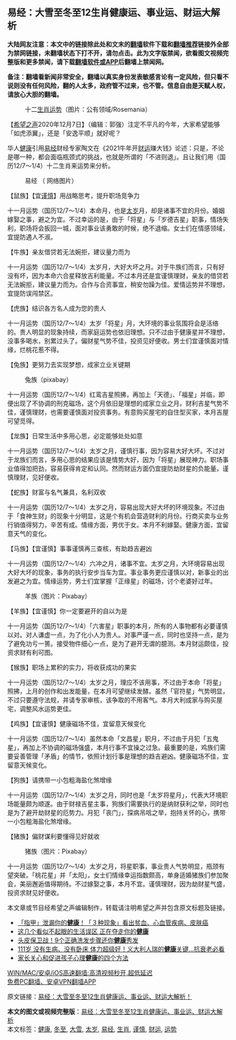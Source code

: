 <h2>易经：大雪至冬至12生肖健康运、事业运、财运大解析</h2> <p class="notice"><b>大陆网友注意：本文中的链接除此处和文末的<a href="https://github.com/bannedbook/fanqiang" >翻墙</a>软件下载和<a href="https://github.com/killgcd/justmysocks/blob/master/README.md">翻墙推荐</a>链接外全部为禁网链接，未翻墙状态下打不开，请勿点击。此为文字版禁闻，欲看图文视频完整版和更多禁闻，请下载<a href="https://github.com/bannedbook/fanqiang">翻墙软件或APP</a>后翻墙上禁闻网。</p><p>备注：翻墙看新闻非常安全，翻墙以真实身份发表敏感言论有一定风险，但只看不说则没有任何风险，翻的人太多，政府管不过来，也不管。信息自由是天赋人权，请放心大胆的翻墙。</b></p>  <div class="entry"> <figure><figcaption>十二<a href="https://www.bannedbook.org/bnews/tag/%e7%94%9f%e8%82%96/" class="st_tag internal_tag" rel="tag" title="标签 生肖 下的日志">生肖</a><a href="https://www.bannedbook.org/bnews/tag/%E8%BF%90%E5%8A%BF/" class="st_tag internal_tag" rel="tag" title="标签 运势 下的日志">运势</a>（图片：公有领域/Rosemania）</figcaption></figure> <p>【<span class='wp_keywordlink_affiliate'><a href="https://www.soundofhope.org" title="希望之声" target="_blank">希望之声</a></span>2020年12月7日】（编辑：郭强）注定不平凡的今年，大家希望能够「如虎添翼」，还是「安逸平顺」就好呢？</p> <p>华人<a href="https://www.bannedbook.org/bnews/tag/%e5%81%a5%e5%ba%b7/" class="st_tag internal_tag" rel="tag" title="标签 健康 下的日志">健康</a>引用<a href="https://www.bannedbook.org/bnews/tag/%E6%98%93%E7%BB%8F/" class="st_tag internal_tag" rel="tag" title="标签 易经 下的日志">易经</a>财经专家陶文在《2021牛年开<a href="https://www.bannedbook.org/bnews/tag/%E8%B4%A2%E8%BF%90/" class="st_tag internal_tag" rel="tag" title="标签 财运 下的日志">财运</a>赚大钱》论述：只是，不论是哪一种，都会面临瓶颈式的挑战，也就是所谓的「不进则退」。且让我们用（国历12/7～1/4）十二生肖来运势来分析。</p> <figure><figcaption>易经 （ 网络图片）</figcaption></figure> <p>【鼠族】【宜<a href="https://www.bannedbook.org/bnews/tag/%E8%B0%A8%E6%85%8E/" class="st_tag internal_tag" rel="tag" title="标签 谨慎 下的日志">谨慎</a>】用战略思考，提升职场竞争力</p> <p>十一月运势（国历12/7～1/4）本命月，也是<a href="https://www.bannedbook.org/bnews/tag/%e5%a4%aa%e5%b2%81/" class="st_tag internal_tag" rel="tag" title="标签 太岁 下的日志">太岁</a>月，却是诸事不宜的月份。婚姻嫁娶之事，避之为宜。不过幸运的是，由于「将星」与「岁德吉星」职事，情场失利，职场将会扳回一城，面对事业该勇敢的时候，绝不退缩。女士们在情感领域，宜提防遇人不淑。</p> <p>【牛族】亲友借贷若无法婉拒，建议量力而为</p> <p>十一月运势（国历12/7～1/4）太岁月，大好大坏之月。对于牛族们而言，只有好没有坏，因为本命六合星释放吉利能量。不过本月还是宜谨慎理财，亲友的借贷若无法婉拒，建议量力而为。合作与合资事宜，稍安勿躁为佳。爱情运势并不理想，宜提防误闯禁区。</p> <p>【虎族】结识各方名人成为您的贵人</p>  <p>十一月运势（国历12/7～1/4）太岁「将星」月，大环境的事业氛围将会是活络的。贵人明显的现象持续，而家庭运势也依旧理想。只不过由于健康星并不理想，没事多喝水，别累过头了。偏财星气势不佳，投资见好便收。男士们宜谨慎面对情缘，烂桃花惹不得。</p> <p>【兔族】更努力去实现梦想，成家立业关键期</p> <figure><figcaption>兔族（pixabay）</figcaption></figure> <p>十一月运势（国历12/7～1/4）红鸾吉星照拂，再加上「天德」、「福星」并临，即便出现了不协调的刑克磁场，这个月依旧是理想的成家立业之月。财利吉星气势不佳，谨慎理财，也需要谨慎面对投资事务。有意购买屋宅的自住型买家，本月吉屋可望觅得。</p> <p>【龙族】日常生活中多用心思，必定能够处处如意</p> <p>十一月运势（国历12/7～1/4）太岁之月，谨慎行事，因为容易大好大坏。不过对于龙族们而言，多用心思的结果应该是情势大好，因为「将星」展现神力。职场事业值得加把劲，容易获得肯定和认同。然而财运方面仍宜提防劫财星的负能量，谨慎理财，见好便收。</p> <p>【蛇族】财富与名气兼具，名利双收</p> <p>十一月运势（国历12/7～1/4）太岁之月，容易出现大好大坏的环境现象。不过由于「食神生财」的现象十分明显，这是个有机会营造财利的月份。行商买卖与业务行销值得努力，辛苦有成。情缘方面，男优于女。本月不利嫁娶。健康方面，宜留意天气的变化。</p>  <p>【马族】【宜谨慎】事事谨慎再三查核，有助趋吉避凶</p> <p>十一月运势（国历12/7～1/4）六冲之月，诸事不宜。太岁之月，大环境容易出现大好大坏的现象，事务的执行安步当车为宜。事业事务更应谨慎以对，新事业的出发避之为宜。情缘运势，男士们宜掌握「正缘星」的磁场，讨个老婆好过年。</p> <figure><figcaption>羊族（图片：Pixabay）</figcaption></figure> <p>【羊族】【宜谨慎】你一定要避开的自以为是</p> <p>十一月运势（国历12/7～1/4）「六害星」职事的本月，所有的人事物都有必要谨慎以对。对人谦虚一点，为了化小人为贵人。对事严谨一点，同时也坚持一点，是为了避免功亏一篑。接受物件细心一点，是为了避开无谓的臆测。本月财运颇佳，投资求财有利可图。</p> <p>【猴族】职场上累积的实力，将收获成功的果实</p> <p>十一月运势（国历12/7～1/4）太岁之月，理应不该用事，不过由于本命「将星」照拂，上月的创作和出发能量，在本月可望继续发酵。虽然「官符星」气势明显，不过只要遵守法规，并请专家审核，该争取的不用客气。本月大利成家与购买屋宅，调整风水运势更佳。</p> <p>【鸡族】【宜谨慎】健康磁场不佳，宜留意天候变化</p>  <p>十一月运势（国历12/7～1/4）虽然本命「文昌星」职月，不过由于月犯「五鬼星」，再加上不协调的磁场强盛，本月行事不宜操之过急。最重要的是，鸡族们需要妥善管理「矛盾」的情节，依照计划行事是理想的趋吉避凶。健康磁场不佳，宜留意天候变化。</p> <p>【狗族】请携带一小包粗海盐化煞增缘</p> <p>十一月运势（国历12/7～1/4）太岁之月，同时也是「太岁将星月」，代表大环境职场能量颇为顺遂。由于财禄吉星主事，狗族们需要执行的是纳财获利之举，同时也是为了避开劫财星的厄势力。月犯「丧门」，探病吊唁之举，抱持关怀的心，携带一小包粗海盐化煞增缘。</p> <p>【猪族】偏财谋利要懂得见好就收</p> <figure><figcaption>猪族（图片：Pixabay）</figcaption></figure> <p>十一月运势（国历12/7～1/4）太岁之月，将星职事，事业贵人气势明显，瓶颈有望突破。「桃花星」并「太阳」，女士们情缘幸运指数颇高，单身适婚猪族们参加聚会，美丽邂逅值得期待。不过嫁娶之事，本月不宜。谨慎理财，因为劫财星气盛，投资求财见好便收。</p> <p>本文章或节目经希望之声编辑制作，转载请注明希望之声并包含原文标题及链接。</p> <ul class='op-related-articles' title='相关阅读'> <li><a href='https://www.bannedbook.org/bnews/health/20201207/1443565.html' target='_blank'>「指甲」泄漏你的<b>健康</b>！「３种现象」看出贫血、心血管疾病、皮肤癌</a></li> <li><a href='https://www.bannedbook.org/bnews/lifebaike/20201207/1443549.html' target='_blank'>这几个看似不起眼的生活误区 正在夺走你的<b>健康</b></a></li> <li><a href='https://www.bannedbook.org/bnews/health/20201207/1443456.html' target='_blank'>头皮保卫战！9个正确洗发步骤还你<b>健康</b>秀发</a></li> <li><a href='https://www.bannedbook.org/bnews/health/20201207/1443437.html' target='_blank'>111岁 没有生病、没有卧床 体力超级好！义大利人瑞的<b>健康</b>关键…抗衰老必看</a></li> <li><a href='https://www.bannedbook.org/bnews/lifebaike/20201207/1443423.html' target='_blank'>家长关心和促进孩子心理<b>健康</b>的四个方法</a></li> </ul> <p class="texttj"> <a href="https://github.com/bannedbook/fanqiang/wiki/V2ray%E6%9C%BA%E5%9C%BA" target="_blank">WIN/MAC/安卓/iOS高速翻墙:高清视频秒开,超低延迟</a><br/> <a href="https://github.com/bannedbook/fanqiang/wiki/%E7%A6%81%E9%97%BB%E7%BD%91%E5%AE%89%E5%8D%93%E7%BF%BB%E5%A2%99%E6%96%B0%E9%97%BBAPP" target="_blank">免费PC翻墙、安卓VPN翻墙APP</a></p><p>原文链接：<a class="src_link"  href="https://www.soundofhope.org/post/451141" target="_blank">易经：大雪至冬至12生肖健康运、事业运、财运大解析！</a></p> <a name='sharetosocial'></a>       <div><b>本文的图文或视频完整版</b>：<a href='https://www.bannedbook.org/bnews/comments/20201208/1443864.html'>易经：大雪至冬至12生肖健康运、事业运、财运大解析</a></div>  </div><!--END ENTRY--> <div class="postfooter"> <div>本文标签：<a href="https://www.bannedbook.org/bnews/tag/%e5%81%a5%e5%ba%b7/" rel="tag">健康</a>, <a href="https://www.bannedbook.org/bnews/tag/%E5%86%AC%E8%87%B3/" rel="tag">冬至</a>, <a href="https://www.bannedbook.org/bnews/tag/%E5%A4%A7%E9%9B%AA/" rel="tag">大雪</a>, <a href="https://www.bannedbook.org/bnews/tag/%e5%a4%aa%e5%b2%81/" rel="tag">太岁</a>, <a href="https://www.bannedbook.org/bnews/tag/%E6%98%93%E7%BB%8F/" rel="tag">易经</a>, <a href="https://www.bannedbook.org/bnews/tag/%e7%94%9f%e8%82%96/" rel="tag">生肖</a>, <a href="https://www.bannedbook.org/bnews/tag/%E8%B0%A8%E6%85%8E/" rel="tag">谨慎</a>, <a href="https://www.bannedbook.org/bnews/tag/%E8%B4%A2%E8%BF%90/" rel="tag">财运</a>, <a href="https://www.bannedbook.org/bnews/tag/%E8%BF%90%E5%8A%BF/" rel="tag">运势</a></div>  </div><!--END POSTFOOTER--> 